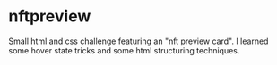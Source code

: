 # nftpreview
Small html and css challenge featuring an "nft preview card".
I learned some hover state tricks and some html structuring techniques.
